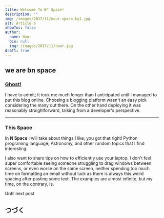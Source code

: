 ```yaml
---
title: Welcome To Bᴺ Space!
description: ""
img: /images/2017/11/nour.space.bg1.jpg
alt: Article 6
showToc: false
author:
  name: Nour
  bio: null
  img: /images/2017/11/nour.jpg
draft: true
---
```


we are bn space
---

### [Ghost!](https://ghost.org)

I have to admit; It took me much longer than I anticipated until I managed to put this blog online. Choosing a blogging
platform wasn't an easy pick considering the many out there. On the other hand deploying it was reasonably
straightforward, talking from a developer's perspective.

---

### This Space

In **N Space** I will take about things I like; you got that right!
Python programing language, Astronomy, and other random topics that I find interesting.

I also want to share tips on how to efficiently use your laptop. I don't feel super comfortable seeing someone
struggling to drag windows between screens, or even worse on the same screen, neither spending too much time on
formatting an email without luck as there is always this weird spacing after pasting some text.
The examples are almost infinite, but my time, on the contrary, is.

Until next post

## つづく
